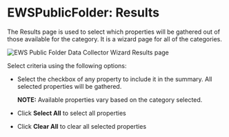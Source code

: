 # EWSPublicFolder: Results

The Results page is used to select which properties will be gathered out of those available for the
category. It is a wizard page for all of the categories.

![EWS Public Folder Data Collector Wizard Results page](/img/versioned_docs/accessanalyzer_11.6/accessanalyzer/admin/datacollector/adinventory/results.webp)

Select criteria using the following options:

- Select the checkbox of any property to include it in the summary. All selected properties will be
  gathered.

  **NOTE:** Available properties vary based on the category selected.

- Click **Select All** to select all properties
- Click **Clear All** to clear all selected properties
